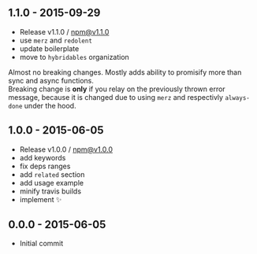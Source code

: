 

## 1.1.0 - 2015-09-29
- Release v1.1.0 / npm@v1.1.0
- use `merz` and `redolent`
- update boilerplate
- move to `hybridables` organization

Almost no breaking changes. Mostly adds ability to promisify more than sync and async functions.  
Breaking change is **only** if you relay on the previously thrown error message, because it is changed due to using `merz` and respectivly `always-done` under the hood.

## 1.0.0 - 2015-06-05
- Release v1.0.0 / npm@v1.0.0
- add keywords
- fix deps ranges
- add `related` section
- add usage example
- minify travis builds
- implement :sparkles:

## 0.0.0 - 2015-06-05
- Initial commit